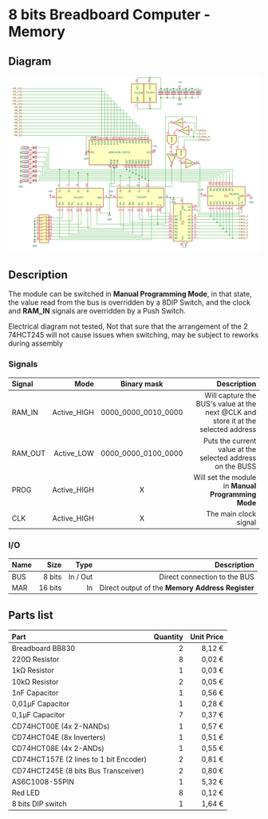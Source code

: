 # 8 bits Breadboard Computer - Memory

## Diagram
<img src="schematics/memory.png">

## Description
The module can be switched in **Manual Programming Mode**, in that state, the value read from the bus is overridden by a 8DIP Switch, and the clock and **RAM_IN** signals are overridden by a Push Switch.

Electrical diagram not tested, Not that sure that the arrangement of the 2 74HCT245 will not cause issues when switching, may be subject to reworks during assembly

### Signals
| Signal  |        Mode |     Binary mask     |                                                                        Description |
|:--------|------------:|:-------------------:|-----------------------------------------------------------------------------------:|
| RAM_IN  | Active_HIGH | 0000_0000_0010_0000 | Will capture the BUS's value at the next @CLK and store it at the selected address |
| RAM_OUT |  Active_LOW | 0000_0000_0100_0000 |                         Puts the current value at the selected address on the BUSS |
| PROG    | Active_HIGH |          X          |                                 Will set the module in **Manual Programming Mode** |
| CLK     | Active_HIGH |          X          |                                                              The main clock signal |

### I/O
| Name |    Size |     Type |                                      Description |
|:-----|--------:|---------:|-------------------------------------------------:|
| BUS  |  8 bits | In / Out |                     Direct connection to the BUS |
| MAR  | 16 bits |       In | Direct output of the **Memory Address Register** |

## Parts list
| Part                                   | Quantity | Unit Price |
|:---------------------------------------|---------:|-----------:|
| Breadboard BB830                       |        2 |     8,12 € |
| 220Ω Resistor                          |        8 |     0,02 € |
| 1kΩ Resistor                           |        1 |     0,03 € |
| 10kΩ Resistor                          |        2 |     0,05 € |
| 1nF Capacitor                          |        1 |     0,56 € |
| 0,01µF Capacitor                       |        1 |     0,28 € |
| 0,1µF Capacitor                        |        7 |     0,37 € |
| CD74HCT00E (4x 2-NANDs)                |        1 |     0,57 € |
| CD74HCT04E (8x Inverters)              |        1 |     0,51 € |
| CD74HCT08E (4x 2-ANDs)                 |        1 |     0,55 € |
| CD74HCT157E (2 lines to 1 bit Encoder) |        2 |     0,81 € |
| CD74HCT245E (8 bits Bus Transceiver)   |        2 |     0,80 € |
| AS6C1008-55PIN                         |        1 |     5,32 € |
| Red LED                                |        8 |     0,12 € |
| 8 bits DIP switch                      |        1 |     1,64 € |
